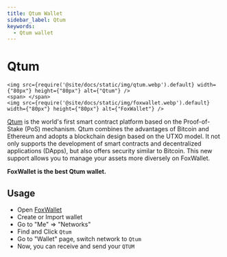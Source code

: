 ```yaml
---
title: Qtum Wallet
sidebar_label: Qtum
keywords:
  - Qtum wallet
---
```


# Qtum

```mdx-code-block
<img src={require('@site/docs/static/img/qtum.webp').default} width={"80px"} height={"80px"} alt={"Qtum"} />
<span> </span>
<img src={require('@site/docs/static/img/foxwallet.webp').default} width={"80px"} height={"80px"} alt={"FoxWallet"} />
```

[Qtum](https://qtum.org/) is the world's first smart contract platform based on the Proof-of-Stake (PoS) mechanism. Qtum combines the advantages of Bitcoin and Ethereum and adopts a blockchain design based on the UTXO model. It not only supports the development of smart contracts and decentralized applications (DApps), but also offers security similar to Bitcoin. This new support allows you to manage your assets more diversely on FoxWallet.

**FoxWallet is the best Qtum wallet.**

## Usage
* Open [FoxWallet](https://foxwallet.com/download)
* Create or Import wallet
* Go to "Me" => "Networks"
* Find and Click `Qtum` 
* Go to "Wallet" page, switch network to `Qtum`
* Now, you can receive and send your `QTUM`




